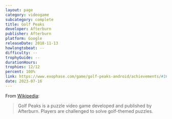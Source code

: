 ```yaml
---
layout: page
category: videogame
subcategory: complete
title: Golf Peaks
developer: Afterburn
publisher: Afterburn
platform: Google
releaseDate: 2018-11-13
howlongtobeat: --
difficulty: --
trophyGuide: --
durationHours:
trophies: 12/12
percent: 100%
link: https://www.exophase.com/game/golf-peaks-android/achievements/#1644034
date: 2023-07-16
---
```


From [Wikipedia](https://en.wikipedia.org/wiki/Golf_Peaks):

> Golf Peaks is a puzzle video game developed and published by Afterburn. Players are challenged to solve golf-themed puzzles.
